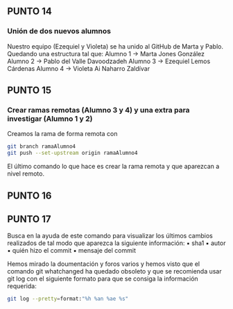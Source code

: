 ## PUNTO 14
### Unión de dos nuevos alumnos
Nuestro equipo (Ezequiel y Violeta) se ha unido al GitHub de Marta y Pablo. Quedando una estructura tal que:
Alumno 1 -> Marta Jones González
Alumno 2 -> Pablo del Valle Davoodzadeh
Alumno 3 -> Ezequiel Lemos Cárdenas
Alumno 4 -> Violeta Ai Naharro Zaldívar

## PUNTO 15
### Crear ramas remotas (Alumno 3 y 4) y una extra para investigar (Alumno 1 y 2)
Creamos la rama de forma remota con 
```bash
git branch ramaAlumno4
git push --set-upstream origin ramaAlumno4
``` 

El último comando lo que hace es crear la rama remota y que aparezcan a nivel remoto.
## PUNTO 16

## PUNTO 17
Busca en la ayuda de este comando para visualizar los últimos cambios realizados de tal modo que aparezca
la siguiente información:
▪ sha1
▪ autor
▪ quién hizo el commit
▪ mensaje del commit

Hemos mirado la doumentación y foros varios y hemos visto que el comando git whatchanged ha quedado obsoleto y que se recomienda usar git log con el siguiente formato para que se consiga la información requerida:
```bash
git log --pretty=format:"%h %an %ae %s"
```